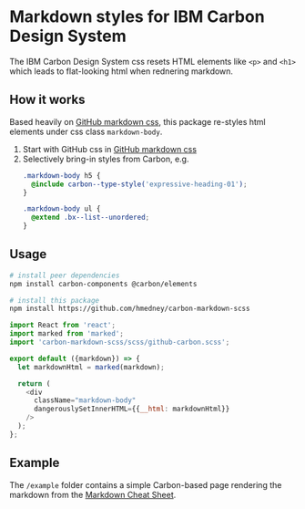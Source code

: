 # Markdown styles for IBM Carbon Design System

The IBM Carbon Design System css resets HTML elements like `<p>` and `<h1>` which leads to flat-looking html when rednering markdown.

## How it works
Based heavily on [GitHub markdown css](https://github.com/sindresorhus/github-markdown-css), this package re-styles html elements under css class `markdown-body`.
1. Start with GitHub css in [GitHub markdown css](https://github.com/sindresorhus/github-markdown-css)
2. Selectively bring-in styles from Carbon, e.g.
    ```scss
    .markdown-body h5 {
      @include carbon--type-style('expressive-heading-01');
    }

    .markdown-body ul {
      @extend .bx--list--unordered;
    }

    ```
    
## Usage
```sh
# install peer dependencies
npm install carbon-components @carbon/elements

# install this package
npm install https://github.com/hmedney/carbon-markdown-scss
```

```javascript
import React from 'react';
import marked from 'marked';
import 'carbon-markdown-scss/scss/github-carbon.scss';

export default ({markdown}) => {
  let markdownHtml = marked(markdown);

  return (
    <div
      className="markdown-body"
      dangerouslySetInnerHTML={{__html: markdownHtml}}
    />
  );
};
```

## Example
The `/example` folder contains a simple Carbon-based page rendering the markdown from the [Markdown Cheat Sheet](https://github.com/adam-p/markdown-here/wiki/Markdown-Cheatsheet).
